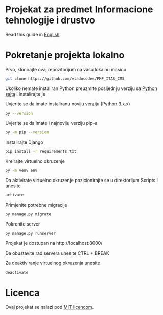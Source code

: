 # Projekat za predmet Informacione tehnologije i drustvo

Read this guide in [English](https://github.com/vladocodes/PMF_ITAS_CMS/blob/master/README.en.md).


# Pokretanje projekta lokalno

Prvo, klonirajte ovaj repozitorijum na vasu lokalnu masinu

```bash
git clone https://github.com/vladocodes/PMF_ITAS_CMS
```

Ukoliko nemate instaliran Python preuzmite posljednju verziju sa [Python sajta](https://www.python.org/downloads/windows/) i instalirajte je

Uvjerite se da imate instaliranu noviju verziju (Python 3.x.x)

```bash
py --version
```

Uvjerite se da imate i najnoviju verziju pip-a

```bash
py -m pip --version
```

Instalirajte Django

```bash
pip install -r requirements.txt
```

Kreirajte virtuelno okruzenje

```bash
py -m venv env
```

Da aktivirate virtuelno okruzenje pozicionirajte se u direktorijum Scripts i unesite 
```bash
activate
```

Primjenite potrebne migracije

```bash
py manage.py migrate
```

Pokrenite server

```bash
py manage.py runserver
```

Projekat je dostupan na http://localhost:8000/

Da obustavite rad servera unesite CTRL + BREAK

Za deaktiviranje virtuelnog okruzenja unesite

```bash
deactivate
```

# Licenca
Ovaj projekat se nalazi pod [MIT licencom](https://github.com/vladocodes/PMF-ITAS-project/blob/master/LICENSE).  
